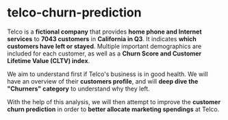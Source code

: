 # telco-churn-prediction
Telco is a **fictional company** that provides **home phone and Internet services** to **7043 customers** in **California in Q3**. It indicates **which customers have left or stayed**. Multiple important demographics are included for each customer, as well as a **Churn Score and Customer Lifetime Value (CLTV) index**.

We aim to understand first if Telco's business is in good health. We will have an overview of their **customers profile**, and will **deep dive the "Churners" category** to understand why they left.

With the help of this analysis, we will then attempt to improve the **customer churn prediction** in order to **better allocate marketing spendings** at Telco.